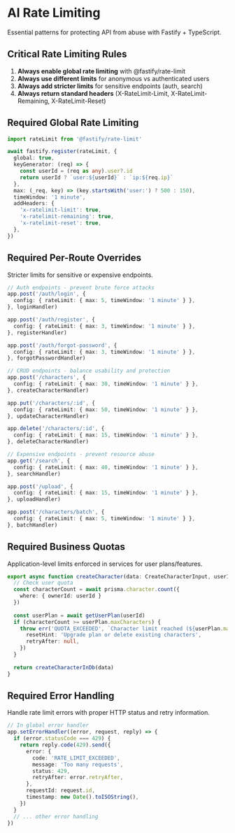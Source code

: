 # AI Rate Limiting

Essential patterns for protecting API from abuse with Fastify + TypeScript.

## Critical Rate Limiting Rules

1. **Always enable global rate limiting** with @fastify/rate-limit
2. **Always use different limits** for anonymous vs authenticated users
3. **Always add stricter limits** for sensitive endpoints (auth, search)
4. **Always return standard headers** (X-RateLimit-Limit, X-RateLimit-Remaining, X-RateLimit-Reset)

## Required Global Rate Limiting

```ts
import rateLimit from '@fastify/rate-limit'

await fastify.register(rateLimit, {
  global: true,
  keyGenerator: (req) => {
    const userId = (req as any).user?.id
    return userId ? `user:${userId}` : `ip:${req.ip}`
  },
  max: (_req, key) => (key.startsWith('user:') ? 500 : 150),
  timeWindow: '1 minute',
  addHeaders: {
    'x-ratelimit-limit': true,
    'x-ratelimit-remaining': true,
    'x-ratelimit-reset': true,
  },
})
```

## Required Per-Route Overrides

Stricter limits for sensitive or expensive endpoints.

```ts
// Auth endpoints - prevent brute force attacks
app.post('/auth/login', {
  config: { rateLimit: { max: 5, timeWindow: '1 minute' } },
}, loginHandler)

app.post('/auth/register', {
  config: { rateLimit: { max: 3, timeWindow: '1 minute' } },
}, registerHandler)

app.post('/auth/forgot-password', {
  config: { rateLimit: { max: 3, timeWindow: '1 minute' } },
}, forgotPasswordHandler)

// CRUD endpoints - balance usability and protection
app.post('/characters', {
  config: { rateLimit: { max: 30, timeWindow: '1 minute' } },
}, createCharacterHandler)

app.put('/characters/:id', {
  config: { rateLimit: { max: 50, timeWindow: '1 minute' } },
}, updateCharacterHandler)

app.delete('/characters/:id', {
  config: { rateLimit: { max: 15, timeWindow: '1 minute' } },
}, deleteCharacterHandler)

// Expensive endpoints - prevent resource abuse
app.get('/search', {
  config: { rateLimit: { max: 40, timeWindow: '1 minute' } },
}, searchHandler)

app.post('/upload', {
  config: { rateLimit: { max: 15, timeWindow: '1 minute' } },
}, uploadHandler)

app.post('/characters/batch', {
  config: { rateLimit: { max: 5, timeWindow: '1 minute' } },
}, batchHandler)
```

## Required Business Quotas

Application-level limits enforced in services for user plans/features.

```ts
export async function createCharacter(data: CreateCharacterInput, userId: string) {
  // Check user quota
  const characterCount = await prisma.character.count({ 
    where: { ownerId: userId } 
  })
  
  const userPlan = await getUserPlan(userId)
  if (characterCount >= userPlan.maxCharacters) {
    throw err('QUOTA_EXCEEDED', `Character limit reached (${userPlan.maxCharacters})`, {
      resetHint: 'Upgrade plan or delete existing characters',
      retryAfter: null,
    })
  }
  
  return createCharacterInDb(data)
}
```

## Required Error Handling

Handle rate limit errors with proper HTTP status and retry information.

```ts
// In global error handler
app.setErrorHandler((error, request, reply) => {
  if (error.statusCode === 429) {
    return reply.code(429).send({
      error: {
        code: 'RATE_LIMIT_EXCEEDED',
        message: 'Too many requests',
        status: 429,
        retryAfter: error.retryAfter,
      },
      requestId: request.id,
      timestamp: new Date().toISOString(),
    })
  }
  // ... other error handling
})
```

